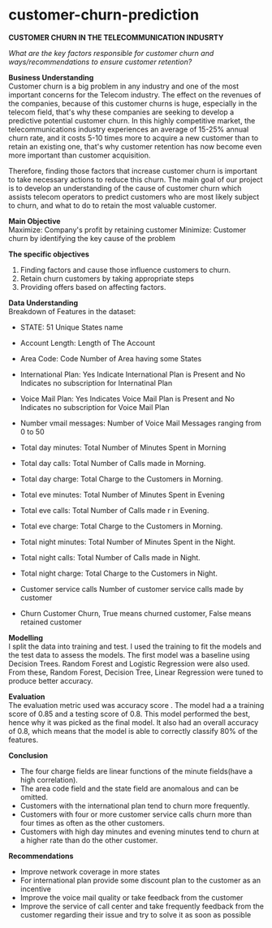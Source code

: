 # customer-churn-prediction

<b>CUSTOMER CHURN IN THE TELECOMMUNICATION INDUSRTY</b>
<br>

<i>What are the key factors responsible for customer churn and ways/recommendations to ensure customer retention?</i> 

<b>Business Understanding</b>
<br>
Customer churn is a big problem in any industry and one of the most important concerns for the Telecom industry. The effect on the revenues of the companies, because of this customer churns is huge, especially in the telecom field, that's why these companies are seeking to develop a predictive potential customer churn. In this highly competitive market, the telecommunications industry experiences an average of 15-25% annual churn rate, and it costs 5-10 times more to acquire a new customer than to retain an existing one, that's why customer retention has now become even more important than customer acquisition.

Therefore, finding those factors that increase customer churn is important to take necessary actions to reduce this churn. The main goal of our project is to develop an understanding of the cause of customer churn which assists telecom operators to predict customers who are most likely subject to churn, and what to do to retain the most valuable customer.


<b>Main Objective</b>
<br>
Maximize: Company's profit by retaining customer
Minimize: Customer churn by identifying the key cause of the problem

<b>The specific objectives</b>
    
   1. Finding factors and cause those influence customers to churn.
   2. Retain churn customers by taking appropriate steps
   3. Providing offers based on affecting factors.

<b>Data Understanding</b>
<br>
Breakdown of Features in the dataset:
<br>

- STATE: 51 Unique States name

- Account Length: Length of The Account

- Area Code: Code Number of Area having some States

- International Plan: Yes Indicate International Plan is Present and No Indicates no subscription for Internatinal Plan

- Voice Mail Plan: Yes Indicates Voice Mail Plan is Present and No Indicates no subscription for Voice Mail Plan

- Number vmail messages: Number of Voice Mail Messages ranging from 0 to 50

- Total day minutes: Total Number of Minutes Spent in Morning

- Total day calls: Total Number of Calls made in Morning.

- Total day charge: Total Charge to the Customers in Morning.

- Total eve minutes: Total Number of Minutes Spent in Evening

- Total eve calls: Total Number of Calls made r in Evening.

- Total eve charge: Total Charge to the Customers in Morning.

- Total night minutes: Total Number of Minutes Spent in the Night.

- Total night calls: Total Number of Calls made in Night.

- Total night charge: Total Charge to the Customers in Night.

- Customer service calls Number of customer service calls made by customer

- Churn Customer Churn, True means churned customer, False means retained customer

<b>Modelling</b>
<br>
I split the data into training and test. I used the training to fit the models and the test data to assess the models. The first model was a baseline using Decision Trees. Random Forest and Logistic Regression were also used. From these, Random Forest, Decision Tree, Linear Regression were tuned to produce better accuracy.

<b>Evaluation</b>
<br>
The evaluation metric used was accuracy score . The model had a a training score of 0.85 and a testing score of 0.8. This model performed the best, hence why it was picked as the final model. It also had an overall accuracy of 0.8, which means that the model is able to correctly classify 80% of the features.

<b>Conclusion</b>
<br>
- The four charge fields are linear functions of the minute fields(have a high correlation).
- The area code field and the state field are anomalous and can be omitted.
- Customers with the international plan tend to churn more frequently.
- Customers with four or more customer service calls churn more than four times as often as the other customers.
- Customers with high day minutes and evening minutes tend to churn at a higher rate than do the other customer.

<b>Recommendations</b>
<br>
- Improve network coverage in more states
- For international plan provide some discount plan to the customer as an incentive
- Improve the voice mail quality or take feedback from the customer
- Improve the service of call center and take frequently feedback from the customer regarding their issue and try to solve it as soon as possible
